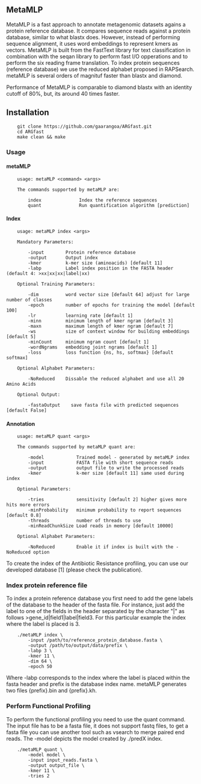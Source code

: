 ## MetaMLP
MetaMLP is a fast approach to annotate metagenomic datasets agains a protein reference database. It compares sequence reads against a protein database, similar to what blastx does. However, instead of performing sequence alignment, it uses word embeddings to represent kmers as vectors. MetaMLP is built from the FastText library for text classification in combination with the seqan library to perform fast I/O opperations and to perform the six reading frame translation. To index protein sequences (reference database) we use the reduced alphabet proposed in RAPSearch. metaMLP is several orders of magnituf faster than blastx and diamond.

Performance of MetaMLP is comparable to diamond blastx with an identity cutoff of 80%, but, its around 40 times faster.

## Installation

        git clone https://github.com/gaarangoa/ARGfast.git
        cd ARGfast
        make clean && make

### Usage
#### metaMLP
        usage: metaMLP <command> <args>

        The commands supported by metaMLP are:

            index              Index the reference sequences
            quant              Run quantification algorithm [prediction]

#### Index
        usage: metaMLP index <args>

        Mandatory Parameters:

            -input        Protein reference database
            -output       Output index
            -kmer         k-mer size (aminoacids) [default 11]
            -labp         Label index position in the FASTA header (default 4: >xx|xx|xx|label|xx)

        Optional Training Parameters:

            -dim          word vector size [default 64] adjust for large number of classes
            -epoch        number of epochs for training the model [default 100]
            -lr           learning rate [default 1]
            -minn         minimum length of kmer ngram [default 3]
            -maxn         maximum length of kmer ngram [default 7]
            -ws           size of context window for building embeddings [default 5]
            -minCount     minimum ngram count [default 1]
            -wordNgrams   embedding joint ngrams [default 1]
            -loss         loss function {ns, hs, softmax} [default softmax]

        Optional Alphabet Parameters:

            -NoReduced    Dissable the reduced alphabet and use all 20 Amino Acids

        Optional Output:

            -fastaOutput    save fasta file with predicted sequences [default False]

#### Annotation
        usage: metaMLP quant <args>

        The commands supported by metaMLP quant are:

            -model            Trained model - generated by metaMLP index
            -input            FASTA file with short sequence reads
            -output           output file to write the processed reads
            -kmer             k-mer size [default 11] same used during index

        Optional Parameters:

            -tries            sensitivity [default 2] higher gives more hits more errors
            -minProbability   minimum probability to report sequences [default 0.8]
            -threads          number of threads to use
            -minReadChunkSize Load reads in memory [default 10000]

        Optional Alphabet Parameters:

            -NoReduced        Enable it if index is built with the -NoReduced option

To create the index of the Antibiotic Resistance profiling, you can use our developed database [1] (please check the publication).

### Index protein reference file
To index a protein reference database you first need to add the gene labels of the database to the header of the fasta file. For instance, just add the label to one of the fields in the header separated by the character "|" as follows >gene_id|field1|label|field3. For this particular example the index where the label is placed is 3.

        ./metaMLP index \
            -input /path/to/reference_protein_database.fasta \
            -output /path/to/output/data/prefix \
            -labp 3 \
            -kmer 11 \
            -dim 64 \
            -epoch 50

Where -labp corresponds to the index where the label is placed within the fasta header and prefix is the database index name. metaMLP generates two files {prefix}.bin and {prefix}.kh.


### Perform Functional Profiling
To perform the functional profiling you need to use the quant command. The input file has to be a fasta file, it does not support fastq files, to get a fasta file you can use another tool such as vsearch to merge paired end reads. The -model depicts the model created by ./predX index.

        ./metaMLP quant \
            -model model \
            -input input_reads.fasta \
            -output output_file \
            -kmer 11 \
            -tries 2

